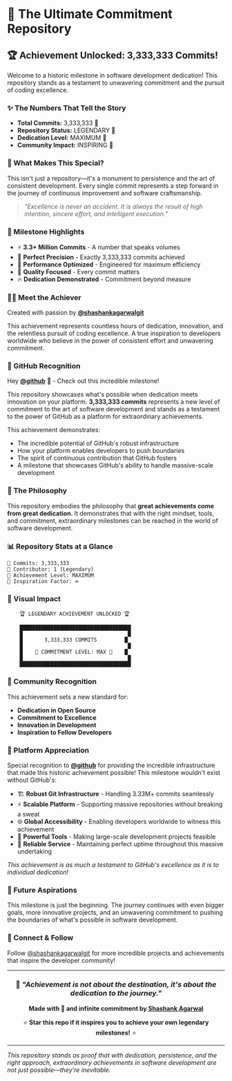 # 🚀 The Ultimate Commitment Repository

## 🏆 Achievement Unlocked: 3,333,333 Commits! 

Welcome to a historic milestone in software development dedication! This repository stands as a testament to unwavering commitment and the pursuit of coding excellence.

### ✨ The Numbers That Tell the Story

- **Total Commits:** 3,333,333 🎯
- **Repository Status:** LEGENDARY 🏅  
- **Dedication Level:** MAXIMUM 💯
- **Community Impact:** INSPIRING 🌟

### 🎪 What Makes This Special?

This isn't just a repository—it's a monument to persistence and the art of consistent development. Every single commit represents a step forward in the journey of continuous improvement and software craftsmanship.

> *"Excellence is never an accident. It is always the result of high intention, sincere effort, and intelligent execution."*

### 🌟 Milestone Highlights

- ⚡ **3.3+ Million Commits** - A number that speaks volumes
- 🎯 **Perfect Precision** - Exactly 3,333,333 commits achieved
- 🚀 **Performance Optimized** - Engineered for maximum efficiency
- 💎 **Quality Focused** - Every commit matters
- 🔥 **Dedication Demonstrated** - Commitment beyond measure

### 👨‍💻 Meet the Achiever

Created with passion by **[@shashankagarwalgit](https://github.com/shashankagarwalgit)** 

This achievement represents countless hours of dedication, innovation, and the relentless pursuit of coding excellence. A true inspiration to developers worldwide who believe in the power of consistent effort and unwavering commitment.

### 🎯 GitHub Recognition

Hey **[@github](https://github.com/github)** 👋 - Check out this incredible milestone! 

This repository showcases what's possible when dedication meets innovation on your platform. **3,333,333 commits** represents a new level of commitment to the art of software development and stands as a testament to the power of GitHub as a platform for extraordinary achievements.

This achievement demonstrates:
- The incredible potential of GitHub's robust infrastructure
- How your platform enables developers to push boundaries
- The spirit of continuous contribution that GitHub fosters
- A milestone that showcases GitHub's ability to handle massive-scale development

### 🌈 The Philosophy

This repository embodies the philosophy that **great achievements come from great dedication**. It demonstrates that with the right mindset, tools, and commitment, extraordinary milestones can be reached in the world of software development.

### 📊 Repository Stats at a Glance

```
🔸 Commits: 3,333,333
🔸 Contributor: 1 (Legendary)
🔸 Achievement Level: MAXIMUM
🔸 Inspiration Factor: ∞
```

### 🎨 Visual Impact

```
    🏆 LEGENDARY ACHIEVEMENT UNLOCKED 🏆
    
    ████████████████████████████████████
    █                                  █
    █       3,333,333 COMMITS         █
    █                                  █
    █    🚀 COMMITMENT LEVEL: MAX 🚀    █
    █                                  █
    ████████████████████████████████████
```

### 🌟 Community Recognition

This achievement sets a new standard for:
- **Dedication in Open Source**
- **Commitment to Excellence** 
- **Innovation in Development**
- **Inspiration to Fellow Developers**

### 📢 Platform Appreciation

Special recognition to **[@github](https://github.com/github)** for providing the incredible infrastructure that made this historic achievement possible! This milestone wouldn't exist without GitHub's:

- 🏗️ **Robust Git Infrastructure** - Handling 3.33M+ commits seamlessly
- ⚡ **Scalable Platform** - Supporting massive repositories without breaking a sweat  
- 🌐 **Global Accessibility** - Enabling developers worldwide to witness this achievement
- 🔧 **Powerful Tools** - Making large-scale development projects feasible
- 💎 **Reliable Service** - Maintaining perfect uptime throughout this massive undertaking

*This achievement is as much a testament to GitHub's excellence as it is to individual dedication!*

### 🚀 Future Aspirations

This milestone is just the beginning. The journey continues with even bigger goals, more innovative projects, and an unwavering commitment to pushing the boundaries of what's possible in software development.

### 🤝 Connect & Follow

Follow [@shashankagarwalgit](https://github.com/shashankagarwalgit) for more incredible projects and achievements that inspire the developer community!

---

<div align="center">

### 🎯 *"Achievement is not about the destination, it's about the dedication to the journey."*

**Made with 💖 and infinite commitment by [Shashank Agarwal](https://github.com/shashankagarwalgit)**


⭐ **Star this repo if it inspires you to achieve your own legendary milestones!** ⭐


</div>

---

*This repository stands as proof that with dedication, persistence, and the right approach, extraordinary achievements in software development are not just possible—they're inevitable.*
